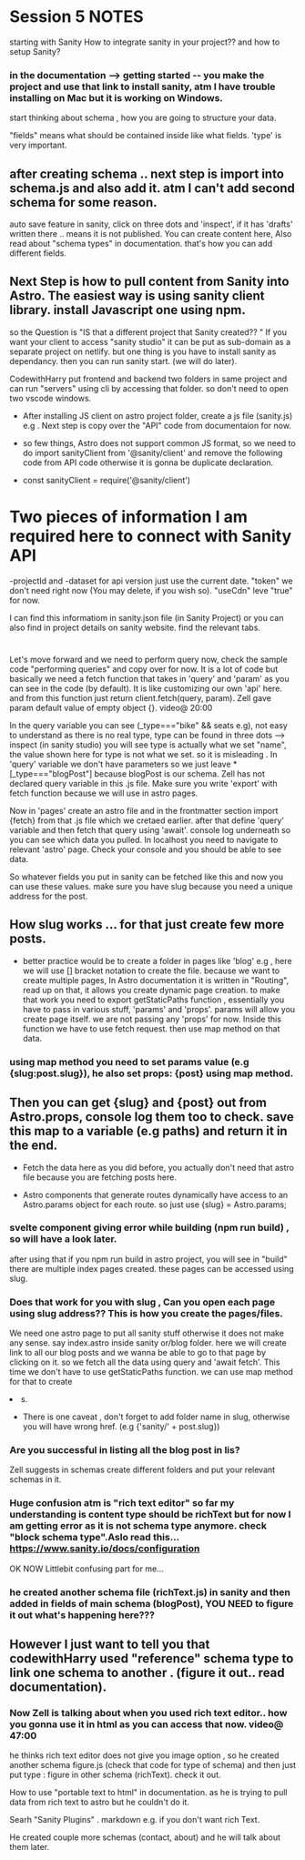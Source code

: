 # Session 5 NOTES

starting with Sanity
How to integrate sanity in your project?? and how to setup Sanity?

### in the documentation --> getting started -- you make the project and use that link to install sanity, atm I have trouble installing on Mac but it is working on Windows.

start thinking about schema , how you are going to structure your data. 

"fields" means what should be contained inside like what fields. 'type' is very important. 

## after creating schema .. next step is import into schema.js and also add it.  atm I can't add second schema for some reason.

auto save feature in sanity, click on three dots and 'inspect', if it has 'drafts' written there .. means it is not published.  You can create content here, Also read about "schema types" in documentation. that's how you can add different fields.

## Next Step is how to pull content from Sanity into Astro. The easiest way is using sanity client library. install Javascript one using npm.  

so the Question is "IS that a different project that Sanity created?? " If you want your client to access "sanity studio" it can be put as sub-domain as a separate project on netlify. but one thing is you have to install sanity as dependancy. then you can run sanity start. (we will do later).

CodewithHarry put frontend and backend two folders in same project and can run "servers" using cli by accessing that folder. so don't need to open two vscode windows.

- After installing JS client on astro project folder, create a js file (sanity.js) e.g . Next step is copy over the "API" code from documentaion for now. 
- so few things, Astro does not support common JS format, so we need to do import sanityClient from '@sanity/client' and remove the following code from API code otherwise it is gonna be duplicate declaration.

- const sanityClient = require('@sanity/client')
# Two pieces of information I am required here to connect with Sanity API 
-projectId and 
-dataset
for api version just use the current date. "token" we don't need right now (You may delete, if you wish so). "useCdn" leve "true" for now. 

I can find this informatiom in sanity.json file (in Sanity Project) or you can also find in project details on sanity website. find the relevant tabs. 
#
Let's move forward and we need to perform query now, check the sample code "performing queries" and copy over for now.
It is a lot of code but basically we need a fetch function that takes in 'query' and 'param' as you can see in the code (by default). It is like customizing our own 'api' here. and from this function just return client.fetch(query, param). Zell gave param default value of empty object {}. video@ 20:00

In the query variable you can see (_type==="bike" && seats e.g), not easy to understand as there is no real type, type can be found in three dots --> inspect (in sanity studio) you will see type is actually what we set "name", the value shown here for type is not what we set. so it is misleading . In 'query' variable we don't have parameters so we just leave *[_type==="blogPost"] because blogPost is our schema. Zell has not declared query variable in this .js file. Make sure you write 'export' with fetch function because we will use in astro pages. 



Now in 'pages' create an astro file and in the frontmatter section import {fetch} from that .js file which we cretaed earlier. after that define 'query' variable and then fetch that query using 'await'. console log underneath so you can see which data you pulled. In localhost you need to navigate to relevant 'astro' page. Check your console and you should be able to see data. 

So whatever fields you put in sanity can be fetched like this and now you can use these values. make sure you have slug because you need a unique address for the post.

## How slug works ... for that just create few more posts.

- better practice would be to create a folder in pages like 'blog' e.g , here we will use [] bracket notation to create the file. because we want to create multiple pages, In Astro documentation it is written in "Routing", read up on that, it allows you create dynamic page creation. to make that work you need to export getStaticPaths function , essentially you have to pass in various stuff, 'params' and 'props'. params will allow you create page itself. we are not passing any 'props' for now. Inside this function we have to use fetch request. then use map method on that data. 
### using map method you need to set params value (e.g {slug:post.slug}), he also set props: {post} using map method. 
Then you can get {slug} and {post} out from Astro.props, console log them too to check.
save this map to a variable (e.g paths) and return it in the end. 
- 
- Fetch the data here as you did before, you actually don't need that astro file because you are fetching posts here.

- Astro components that generate routes dynamically have access to an Astro.params object for each route. so just use {slug} = Astro.params;
### svelte component giving error while building (npm run build) , so will have a look later. 

after using that if you npm run build in astro project, you will see in "build" there are multiple index pages created. these pages can be accessed using slug.

### Does that work for you with slug , Can you open each page using slug address?? This is how you create the pages/files.

We need one astro page to put all sanity stuff otherwise it does not make any sense. say index.astro inside sanity or/blog folder. here we will create link to all our blog posts and we wanna be able to go to that page by clicking on it. so we fetch all the data using query and 'await fetch'. This time we don't have to use getStaticPaths function. we can use map method for that to create <li>s.
  
  - There is one caveat , don't forget to add folder name in slug, otherwise you will have wrong href. (e.g {'sanity/' + post.slug})
  ### Are you successful in listing all the blog post in lis?
  
  Zell suggests in schemas create different folders and put your relevant schemas in it. 
### Huge confusion atm is "rich text editor" so far my understanding is content type should be richText but for now I am getting error as it is not  schema type anymore. check "block schema type".Aslo read this... https://www.sanity.io/docs/configuration
  
  OK NOW Littlebit confusing part for me...
  
  ### he created another schema file (richText.js) in sanity and then added in fields of main schema (blogPost), YOU NEED to figure it out what's happening here???
  ## However I just want to tell you that codewithHarry used "reference" schema type to link one schema to another . (figure it out.. read documentation).
  
  ### Now Zell is talking about when you used rich text editor.. how you gonna use it in html as you can access that now. video@ 47:00
  
  he thinks rich text editor does not give you image option , so he created another schema figure.js (check that code for type of schema) and then just put type : figure in other schema (richText). check it out.
  
  How to use "portable text to html" in documentation. as he is trying to pull data from rich text to astro but he couldn't do it. 
  
  Searh "Sanity Plugins" . markdown e.g. if you don't want rich Text. 
  
  
  
  He created couple more schemas (contact, about) and he will talk about them later. 
  

































